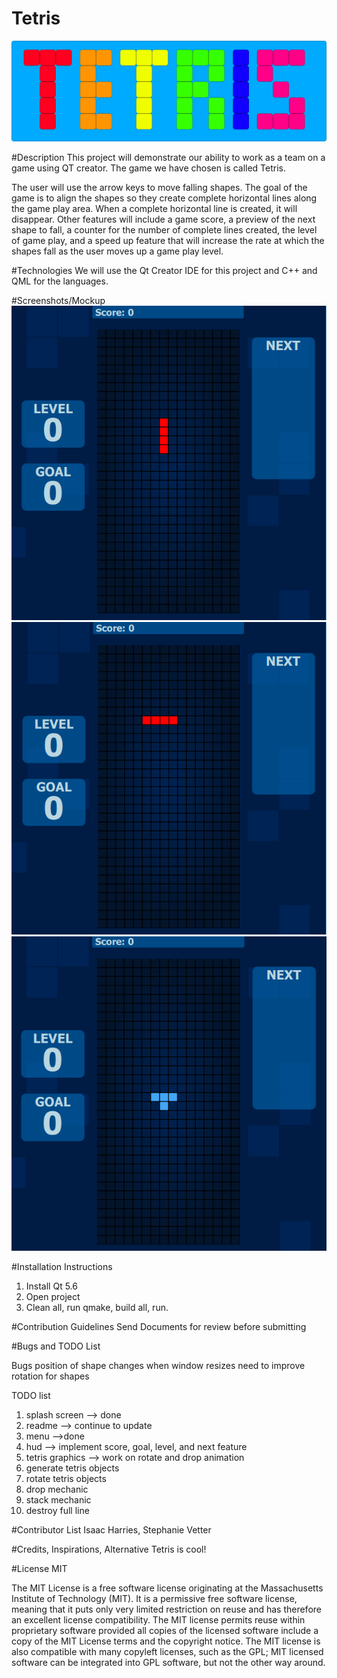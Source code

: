 # Tetris
![Alt text](icon2.jpg)

#Description
This project will demonstrate our ability to work as a team on a game using QT creator. The game we have chosen is called Tetris.

The user will use the arrow keys to move falling shapes. The goal of the game is to align the shapes so they create complete horizontal lines along the game play area. When a complete horizontal line is created, it will disappear. Other features will include a game score, a preview of the next shape to fall, a counter for the number of complete lines created, the level of game play, and a speed up feature that will increase the rate at which the shapes fall as the user moves up a game play level.

#Technologies
We will use the Qt Creator IDE for this project and C++ and QML for the languages.

#Screenshots/Mockup
![Alt text](screenshot1.PNG)
![Alt text](screenshot2.PNG)
![Alt text](screenshot3.PNG)

#Installation Instructions
1. Install Qt 5.6 
2. Open project 
3. Clean all, run qmake, build all, run. 

#Contribution Guidelines
Send Documents for review before submitting

#Bugs and TODO List

Bugs
position of shape changes when window resizes
need to improve rotation for shapes

TODO list
1. splash screen --> done
2. readme --> continue to update
3. menu -->done
4. hud --> implement score, goal, level, and next feature
5. tetris graphics --> work on rotate and drop animation
6. generate tetris objects
7. rotate tetris objects
8. drop mechanic
9. stack mechanic
10. destroy full line

#Contributor List
Isaac Harries,
Stephanie Vetter

#Credits, Inspirations, Alternative
Tetris is cool!

#License
MIT

The MIT License is a free software license originating at the Massachusetts Institute of Technology (MIT). It is a permissive free software license, meaning that it puts only very limited restriction on reuse and has therefore an excellent license compatibility. The MIT license permits reuse within proprietary software provided all copies of the licensed software include a copy of the MIT License terms and the copyright notice. The MIT license is also compatible with many copyleft licenses, such as the GPL; MIT licensed software can be integrated into GPL software, but not the other way around.
